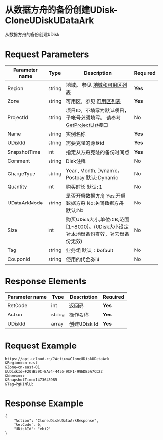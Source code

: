 # 从数据方舟的备份创建UDisk-CloneUDiskUDataArk

从数据方舟的备份创建UDisk

# Request Parameters
|Parameter name|Type|Description|Required|
|---|---|---|---|
|Region|string|地域。 参见 [地域和可用区列表](api/summary/regionlist)|**Yes**|
|Zone|string|可用区。参见 [可用区列表](api/summary/regionlist)|**Yes**|
|ProjectId|string|项目ID。不填写为默认项目，子帐号必须填写。 请参考[GetProjectList接口](api/summary/get_project_list)|No|
|Name|string|实例名称|**Yes**|
|UDiskId|string|需要克隆的源盘id|**Yes**|
|SnapshotTime|int|指定从方舟克隆的备份时间点|**Yes**|
|Comment|string|Disk注释|No|
|ChargeType|string|Year , Month, Dynamic，Postpay 默认: Dynamic|No|
|Quantity|int|购买时长 默认: 1|No|
|UDataArkMode|string|是否开启数据方舟  Yes:开启数据方舟 No:关闭数据方舟 默认:No|No|
|Size|int|购买UDisk大小,单位:GB,范围[1\~8000]。(UDisk大小设定对本地盘备份有效，对云盘备份无效)|No|
|Tag|string|业务组 默认：Default|No|
|CouponId|string|使用的代金券id|No|

# Response Elements
|Parameter name|Type|Description|Required|
|---|---|---|---|
|RetCode|int|返回码|**Yes**|
|Action|string|操作名称|**Yes**|
|UDiskId|array|创建UDisk Id|**Yes**|

# Request Example
```
https://api.ucloud.cn/?Action=CloneUDiskUDataArk
&Region=cn-east
&Zone=cn-east-01
&UDiskId=F207B59C-BA54-4455-9CF1-996DB5A7CD22
&Name=xxx
&SnapshotTime=1473646985
&Tag=PgHINlLb
```

# Response Example
```
{
    "Action": "CloneUDiskUDataArkResponse", 
    "RetCode": 0, 
    "UDiskId": "ebi2"
}
```

